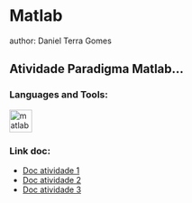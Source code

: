 
# Matlab
author: Daniel Terra Gomes



## Atividade Paradigma Matlab...

<h3 align="left">Languages and Tools:</h3>
<p align="left"> <a href="https://www.mathworks.com/" target="_blank"> <img src="https://upload.wikimedia.org/wikipedia/commons/2/21/Matlab_Logo.png" alt="matlab" width="40" height="40"/> </a> </p>

<p align="center"><link src="https://docs.google.com/document/d/1AI1SpgRSWtFyzEyIi632853QLh1w9MqylhnPFuXqK_Q/edit?usp=sharing" alt="doc" /></p>



### Link doc:
- <a href="https://docs.google.com/document/d/1AI1SpgRSWtFyzEyIi632853QLh1w9MqylhnPFuXqK_Q/edit?usp=sharing" target="_blank">Doc atividade 1</a>
- <a href="https://docs.google.com/document/d/1FWyJNasje1mKnQxAOrx6_wP-oJ7jLmg_kH3vD4ssF6Y/edit?usp=sharing" target="_blank">Doc atividade 2</a>
- <a href="https://docs.google.com/document/d/1ogVRMpolh7qICpJGjLsRv3GInw1a6ejAb3_C5umQZ5A/edit?usp=sharing" target="_blank">Doc atividade 3</a>
